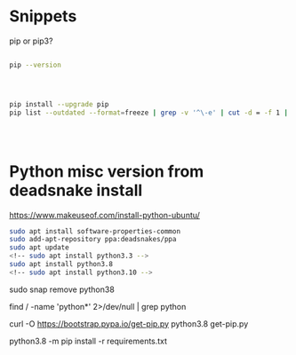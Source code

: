 # Snippets
pip or pip3?
```bash

pip --version




pip install --upgrade pip
pip list --outdated --format=freeze | grep -v '^\-e' | cut -d = -f 1 | xargs -n1 pip install -U





```
# Python misc version from deadsnake install
https://www.makeuseof.com/install-python-ubuntu/
```bash
sudo apt install software-properties-common
sudo add-apt-repository ppa:deadsnakes/ppa
sudo apt update
<!-- sudo apt install python3.3 -->
sudo apt install python3.8
<!-- sudo apt install python3.10 -->
```


sudo snap remove python38


find / -name 'python*' 2>/dev/null | grep python

curl -O https://bootstrap.pypa.io/get-pip.py
python3.8 get-pip.py



python3.8 -m pip install -r requirements.txt
